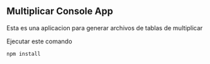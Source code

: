 ## Multiplicar Console App

Esta es una aplicacion para generar archivos de tablas de multiplicar

Ejecutar este comando
```
npm install
```